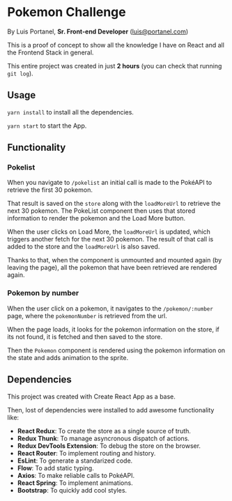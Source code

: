 <div>

# Pokemon Challenge

By Luis Portanel, **Sr. Front-end Developer** ([luis@portanel.com](mailto:luis@portanel.com))

This is a proof of concept to show all the knowledge I have on React and all the Frontend Stack in general.

This entire project was created in just **2 hours** (you can check that running `git log`).

## Usage

`yarn install` to install all the dependencies.

`yarn start` to start the App.

## Functionality

### Pokelist

When you navigate to `/pokelist` an initial call is made to the PokéAPI to retrieve the first 30 pokemon.

That result is saved on the `store` along with the `loadMoreUrl` to retrieve the next 30 pokemon. The PokeList component then uses that stored information to render the pokemon and the <span>Load More</span> button.

When the user clicks on <span>Load More</span>, the `loadMoreUrl` is updated, which triggers another fetch for the next 30 pokemon. The result of that call is added to the store and the `loadMoreUrl` is also saved.

Thanks to that, when the component is unmounted and mounted again (by leaving the page), all the pokemon that have been retrieved are rendered again.

### Pokemon by number

When the user click on a pokemon, it navigates to the `/pokemon/:number` page, where the `pokemonNumber` is retrieved from the url.

When the page loads, it looks for the pokemon information on the store, if its not found, it is fetched and then saved to the store.

Then the `Pokemon` component is rendered using the pokemon information on the state and adds animation to the sprite.

## Dependencies

This project was created with Create React App as a base.

Then, lost of dependencies were installed to add awesome functionality like:

*   **React Redux**: To create the store as a single source of truth.
*   **Redux Thunk**: To manage asyncronous dispatch of actions.
*   **Redux DevTools Extension**: To debug the store on the browser.
*   **React Router**: To implement routing and history.
*   **EsLint**: To generate a standarized code.
*   **Flow**: To add static typing.
*   **Axios**: To make reliable calls to PokéAPI.
*   **React Spring**: To implement animations.
*   **Bootstrap**: To quickly add cool styles.

</div>